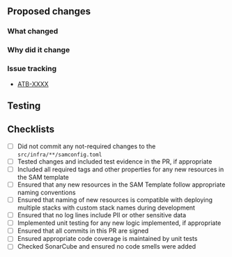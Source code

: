 ## Proposed changes
<!-- Include the Jira ticket number in square brackets as prefix, eg `ATB-XXXX: Description of Change` -->

### What changed
<!-- Describe the changes in detail - the "what"-->

### Why did it change
<!-- Describe the reason these changes were made - the "why" -->

### Issue tracking
<!-- List any related Jira tickets or GitHub issues -->
<!-- List any related ADRs or RFCs -->
<!-- List any related PRs -->
- [ATB-XXXX](https://govukverify.atlassian.net/browse/ATB-XXXX)

## Testing
<!-- Please give an overview of how the changes were tested -->
<!-- Please specify if changes were tested locally and how, include evidence where relevant -->
<!-- Please specify if changes were deployed and tested in the AWS Account and how, include evidence where relevant -->

## Checklists
- [ ] Did not commit any not-required changes to the `src/infra/**/samconfig.toml`
- [ ] Tested changes and included test evidence in the PR, if appropriate
- [ ] Included all required tags and other properties for any new resources in the SAM template
- [ ] Ensured that any new resources in the SAM Template follow appropriate naming conventions
- [ ] Ensured that naming of new resources is compatible with deploying multiple stacks with custom stack names during development
- [ ] Ensured that no log lines include PII or other sensitive data
- [ ] Implemented unit testing for any new logic implemented, if appropriate
- [ ] Ensured that all commits in this PR are signed
- [ ] Ensured appropriate code coverage is maintained by unit tests
- [ ] Checked SonarCube and ensured no code smells were added

